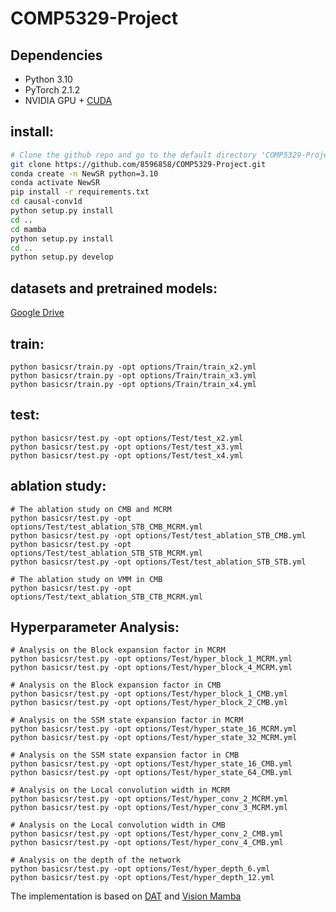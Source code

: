 # COMP5329-Project

## Dependencies

- Python 3.10
- PyTorch 2.1.2
- NVIDIA GPU + [CUDA](https://developer.nvidia.com/cuda-downloads)

## install:
```bash
# Clone the github repo and go to the default directory 'COMP5329-Project'.
git clone https://github.com/8596858/COMP5329-Project.git
conda create -n NewSR python=3.10
conda activate NewSR
pip install -r requirements.txt
cd causal-conv1d
python setup.py install
cd ..
cd mamba
python setup.py install
cd ..
python setup.py develop
```

## datasets and pretrained models:
[Google Drive](https://drive.google.com/drive/folders/19P2tB8aBen5DE8Zis_ZsGO-VglqlM80G?usp=sharing)

## train:
```shell
python basicsr/train.py -opt options/Train/train_x2.yml
python basicsr/train.py -opt options/Train/train_x3.yml
python basicsr/train.py -opt options/Train/train_x4.yml
```

## test:
```shell
python basicsr/test.py -opt options/Test/test_x2.yml
python basicsr/test.py -opt options/Test/test_x3.yml
python basicsr/test.py -opt options/Test/test_x4.yml
```

## ablation study:
```shell
# The ablation study on CMB and MCRM
python basicsr/test.py -opt options/Test/test_ablation_STB_CMB_MCRM.yml
python basicsr/test.py -opt options/Test/test_ablation_STB_CMB.yml
python basicsr/test.py -opt options/Test/test_ablation_STB_STB_MCRM.yml
python basicsr/test.py -opt options/Test/test_ablation_STB_STB.yml

# The ablation study on VMM in CMB
python basicsr/test.py -opt options/Test/text_ablation_STB_CTB_MCRM.yml
```

## Hyperparameter Analysis:
```shell
# Analysis on the Block expansion factor in MCRM
python basicsr/test.py -opt options/Test/hyper_block_1_MCRM.yml
python basicsr/test.py -opt options/Test/hyper_block_4_MCRM.yml

# Analysis on the Block expansion factor in CMB
python basicsr/test.py -opt options/Test/hyper_block_1_CMB.yml
python basicsr/test.py -opt options/Test/hyper_block_2_CMB.yml

# Analysis on the SSM state expansion factor in MCRM
python basicsr/test.py -opt options/Test/hyper_state_16_MCRM.yml
python basicsr/test.py -opt options/Test/hyper_state_32_MCRM.yml

# Analysis on the SSM state expansion factor in CMB
python basicsr/test.py -opt options/Test/hyper_state_16_CMB.yml
python basicsr/test.py -opt options/Test/hyper_state_64_CMB.yml

# Analysis on the Local convolution width in MCRM
python basicsr/test.py -opt options/Test/hyper_conv_2_MCRM.yml
python basicsr/test.py -opt options/Test/hyper_conv_3_MCRM.yml

# Analysis on the Local convolution width in CMB
python basicsr/test.py -opt options/Test/hyper_conv_2_CMB.yml
python basicsr/test.py -opt options/Test/hyper_conv_4_CMB.yml

# Analysis on the depth of the network
python basicsr/test.py -opt options/Test/hyper_depth_6.yml
python basicsr/test.py -opt options/Test/hyper_depth_12.yml
```

The implementation is based on [DAT](https://github.com/zhengchen1999/DAT/tree/main?tab=readme-ov-file) and [Vision Mamba](https://github.com/hustvl/Vim/tree/main?tab=readme-ov-file)